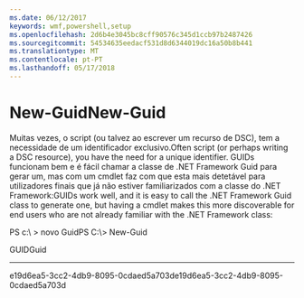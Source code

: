 ```yaml
---
ms.date: 06/12/2017
keywords: wmf,powershell,setup
ms.openlocfilehash: 2d6b4e3045bc8cff90576c345d1ccb97b2487426
ms.sourcegitcommit: 54534635eedacf531d8d6344019dc16a50b8b441
ms.translationtype: MT
ms.contentlocale: pt-PT
ms.lasthandoff: 05/17/2018
---
```

# <a name="new-guid"></a><span data-ttu-id="5b1ba-102">New-Guid</span><span class="sxs-lookup"><span data-stu-id="5b1ba-102">New-Guid</span></span>
<span data-ttu-id="5b1ba-103">Muitas vezes, o script (ou talvez ao escrever um recurso de DSC), tem a necessidade de um identificador exclusivo.</span><span class="sxs-lookup"><span data-stu-id="5b1ba-103">Often script (or perhaps writing a DSC resource), you have the need for a unique identifier.</span></span> <span data-ttu-id="5b1ba-104">GUIDs funcionam bem e é fácil chamar a classe de .NET Framework Guid para gerar um, mas com um cmdlet faz com que esta mais detetável para utilizadores finais que já não estiver familiarizados com a classe do .NET Framework:</span><span class="sxs-lookup"><span data-stu-id="5b1ba-104">GUIDs work well, and it is easy to call the .NET Framework Guid class to generate one, but having a cmdlet makes this more discoverable for end users who are not already familiar with the .NET Framework class:</span></span>

<span data-ttu-id="5b1ba-105">PS c:\\ &gt; novo Guid</span><span class="sxs-lookup"><span data-stu-id="5b1ba-105">PS C:\\&gt; New-Guid</span></span>

<span data-ttu-id="5b1ba-106">GUID</span><span class="sxs-lookup"><span data-stu-id="5b1ba-106">Guid</span></span>

----

<span data-ttu-id="5b1ba-107">e19d6ea5-3cc2-4db9-8095-0cdaed5a703d</span><span class="sxs-lookup"><span data-stu-id="5b1ba-107">e19d6ea5-3cc2-4db9-8095-0cdaed5a703d</span></span>
